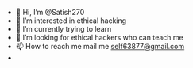 - 👋 Hi, I’m @Satish270
- 👀 I’m interested in ethical hacking 
- 🌱 I’m currently trying to learn
- 💞️ I’m looking for ethical hackers who can teach me
- 📫 How to reach me mail me self63877@gmail.com
- 

<!---
Satish270/Satish270 is a ✨ special ✨ repository because its `README.md` (this file) appears on your GitHub profile.
You can click the Preview link to take a look at your changes.
--->
